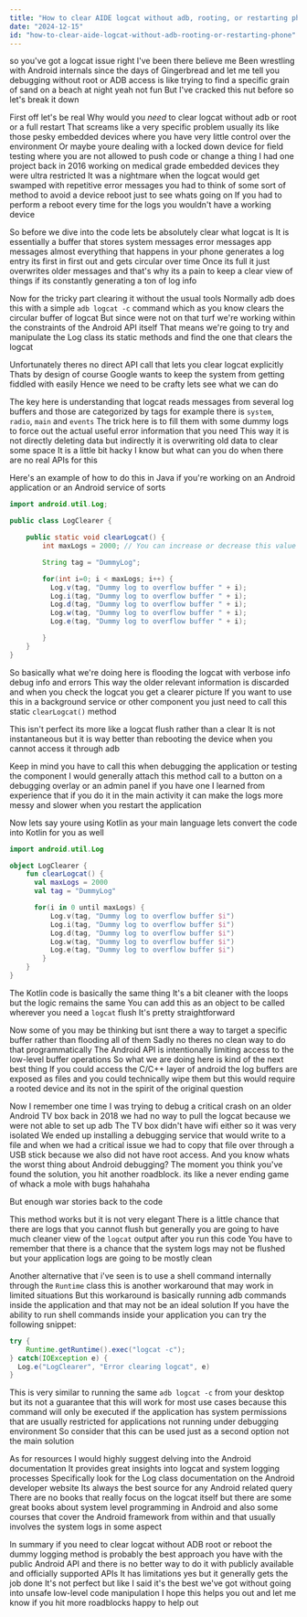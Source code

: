 ```yaml
---
title: "How to clear AIDE logcat without adb, rooting, or restarting phone?"
date: "2024-12-15"
id: "how-to-clear-aide-logcat-without-adb-rooting-or-restarting-phone"
---
```


 so you've got a logcat issue right I've been there believe me Been wrestling with Android internals since the days of Gingerbread and let me tell you debugging without root or ADB access is like trying to find a specific grain of sand on a beach at night yeah not fun But I've cracked this nut before so let's break it down

First off let's be real Why would you *need* to clear logcat without adb or root or a full restart That screams like a very specific problem usually its like those pesky embedded devices where you have very little control over the environment Or maybe youre dealing with a locked down device for field testing where you are not allowed to push code or change a thing I had one project back in 2016 working on medical grade embedded devices they were ultra restricted It was a nightmare when the logcat would get swamped with repetitive error messages you had to think of some sort of method to avoid a device reboot just to see whats going on If you had to perform a reboot every time for the logs you wouldn't have a working device

So before we dive into the code lets be absolutely clear what logcat is It is essentially a buffer that stores system messages error messages app messages almost everything that happens in your phone generates a log entry its first in first out and gets circular over time Once its full it just overwrites older messages and that's why its a pain to keep a clear view of things if its constantly generating a ton of log info

Now for the tricky part clearing it without the usual tools Normally adb does this with a simple `adb logcat -c` command which as you know clears the circular buffer of logcat But since were not on that turf we're working within the constraints of the Android API itself That means we're going to try and manipulate the Log class its static methods and find the one that clears the logcat

Unfortunately theres no direct API call that lets you clear logcat explicitly Thats by design of course Google wants to keep the system from getting fiddled with easily Hence we need to be crafty lets see what we can do

The key here is understanding that logcat reads messages from several log buffers and those are categorized by tags for example there is `system`, `radio`, `main` and `events` The trick here is to fill them with some dummy logs to force out the actual useful error information that you need This way it is not directly deleting data but indirectly it is overwriting old data to clear some space It is a little bit hacky I know but what can you do when there are no real APIs for this

Here's an example of how to do this in Java if you're working on an Android application or an Android service of sorts

```java
import android.util.Log;

public class LogClearer {

    public static void clearLogcat() {
        int maxLogs = 2000; // You can increase or decrease this value for better results

        String tag = "DummyLog";

        for(int i=0; i < maxLogs; i++) {
          Log.v(tag, "Dummy log to overflow buffer " + i);
          Log.i(tag, "Dummy log to overflow buffer " + i);
          Log.d(tag, "Dummy log to overflow buffer " + i);
          Log.w(tag, "Dummy log to overflow buffer " + i);
          Log.e(tag, "Dummy log to overflow buffer " + i);

        }
    }
}
```

So basically what we're doing here is flooding the logcat with verbose info debug info and errors This way the older relevant information is discarded and when you check the logcat you get a clearer picture If you want to use this in a background service or other component you just need to call this static `clearLogcat()` method

This isn't perfect its more like a logcat flush rather than a clear It is not instantaneous but it is way better than rebooting the device when you cannot access it through adb

Keep in mind you have to call this when debugging the application or testing the component I would generally attach this method call to a button on a debugging overlay or an admin panel if you have one I learned from experience that if you do it in the main activity it can make the logs more messy and slower when you restart the application

Now lets say youre using Kotlin as your main language lets convert the code into Kotlin for you as well

```kotlin
import android.util.Log

object LogClearer {
    fun clearLogcat() {
      val maxLogs = 2000
      val tag = "DummyLog"

      for(i in 0 until maxLogs) {
          Log.v(tag, "Dummy log to overflow buffer $i")
          Log.i(tag, "Dummy log to overflow buffer $i")
          Log.d(tag, "Dummy log to overflow buffer $i")
          Log.w(tag, "Dummy log to overflow buffer $i")
          Log.e(tag, "Dummy log to overflow buffer $i")
        }
    }
}
```

The Kotlin code is basically the same thing It's a bit cleaner with the loops but the logic remains the same You can add this as an object to be called wherever you need a `logcat` flush It's pretty straightforward

Now some of you may be thinking  but isnt there a way to target a specific buffer rather than flooding all of them Sadly no theres no clean way to do that programmatically The Android API is intentionally limiting access to the low-level buffer operations So what we are doing here is kind of the next best thing If you could access the C/C++ layer of android the log buffers are exposed as files and you could technically wipe them but this would require a rooted device and its not in the spirit of the original question

Now I remember one time I was trying to debug a critical crash on an older Android TV box back in 2018 we had no way to pull the logcat because we were not able to set up adb The TV box didn't have wifi either so it was very isolated We ended up installing a debugging service that would write to a file and when we had a critical issue we had to copy that file over through a USB stick because we also did not have root access. And you know whats the worst thing about Android debugging? The moment you think you've found the solution, you hit another roadblock. its like a never ending game of whack a mole with bugs hahahaha

But enough war stories back to the code

This method works but it is not very elegant There is a little chance that there are logs that you cannot flush but generally you are going to have much cleaner view of the `logcat` output after you run this code You have to remember that there is a chance that the system logs may not be flushed but your application logs are going to be mostly clean

Another alternative that i've seen is to use a shell command internally through the `Runtime` class this is another workaround that may work in limited situations But this workaround is basically running adb commands inside the application and that may not be an ideal solution If you have the ability to run shell commands inside your application you can try the following snippet:

```java
try {
    Runtime.getRuntime().exec("logcat -c");
} catch(IOException e) {
  Log.e("LogClearer", "Error clearing logcat", e)
}
```

This is very similar to running the same `adb logcat -c` from your desktop but its not a guarantee that this will work for most use cases because this command will only be executed if the application has system permissions that are usually restricted for applications not running under debugging environment So consider that this can be used just as a second option not the main solution

As for resources I would highly suggest delving into the Android documentation It provides great insights into logcat and system logging processes Specifically look for the Log class documentation on the Android developer website Its always the best source for any Android related query There are no books that really focus on the logcat itself but there are some great books about system level programming in Android and also some courses that cover the Android framework from within and that usually involves the system logs in some aspect

In summary if you need to clear logcat without ADB root or reboot the dummy logging method is probably the best approach you have with the public Android API and there is no better way to do it with publicly available and officially supported APIs It has limitations yes but it generally gets the job done It's not perfect but like I said it's the best we've got without going into unsafe low-level code manipulation I hope this helps you out and let me know if you hit more roadblocks happy to help out
